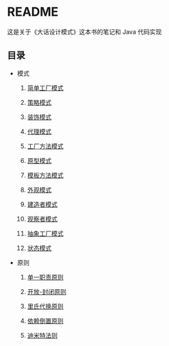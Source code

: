 # README

这是关于《大话设计模式》这本书的笔记和 Java 代码实现

## 目录

- 模式

	1. [简单工厂模式](https://github.com/yangruihan/Notes/tree/master/DesignPattern/src/com/yrh/pattern/simple_factory_pattern)
	
	2. [策略模式](https://github.com/yangruihan/Notes/tree/master/DesignPattern/src/com/yrh/pattern/strategy_pattern)
	
	3. [装饰模式](https://github.com/yangruihan/Notes/tree/master/DesignPattern/src/com/yrh/pattern/decorator_pattern)
	
	4. [代理模式](https://github.com/yangruihan/Notes/tree/master/DesignPattern/src/com/yrh/pattern/proxy_pattern)
	
	5. [工厂方法模式](https://github.com/yangruihan/Notes/tree/master/DesignPattern/src/com/yrh/pattern/factory_method_pattern)
	
	6. [原型模式](https://github.com/yangruihan/Notes/tree/master/DesignPattern/src/com/yrh/pattern/prototype_pattern)
	
	7. [模板方法模式](https://github.com/yangruihan/Notes/tree/master/DesignPattern/src/com/yrh/pattern/template_method_pattern)
	
	8. [外观模式](https://github.com/yangruihan/Notes/tree/master/DesignPattern/src/com/yrh/pattern/facade_pattern)
	
	9. [建造者模式](https://github.com/yangruihan/Notes/tree/master/DesignPattern/src/com/yrh/pattern/builder_pattern)
	
	10. [观察者模式](https://github.com/yangruihan/Notes/tree/master/DesignPattern/src/com/yrh/pattern/observer_pattern)

	11. [抽象工厂模式](https://github.com/yangruihan/Notes/tree/master/DesignPattern/src/com/yrh/pattern/abstract_factory_pattern)

	12. [状态模式](https://github.com/yangruihan/Notes/tree/master/DesignPattern/src/com/yrh/pattern/state_pattern)

- 原则

	1. [单一职责原则](https://github.com/yangruihan/Notes/tree/master/DesignPattern/src/com/yrh/principle/single_responsibility_principle)
	
	2. [开放-封闭原则](https://github.com/yangruihan/Notes/tree/master/DesignPattern/src/com/yrh/principle/open_closed_principle)
	
	3. [里氏代换原则](https://github.com/yangruihan/Notes/tree/master/DesignPattern/src/com/yrh/principle/liskov_substitution_principle)
	
	4. [依赖倒置原则](https://github.com/yangruihan/Notes/tree/master/DesignPattern/src/com/yrh/principle/dependence_inversion_principle)
	
	5. [迪米特法则](https://github.com/yangruihan/Notes/tree/master/DesignPattern/src/com/yrh/principle/law_of_demeter_principle)